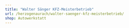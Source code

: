 ```yaml
---
title: "Walter Sänger KFZ-Meisterbetrieb"
url: /herzogenaurach/walter-saenger-kfz-meisterbetrieb/
shop: Autowerkstatt
---
```

